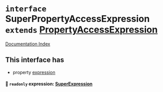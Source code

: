 # `interface` SuperPropertyAccessExpression `extends` [PropertyAccessExpression](../private.interface.PropertyAccessExpression/README.md)

[Documentation Index](../README.md)

## This interface has

- property [expression](#-readonly-expression-superexpression)


#### 📄 `readonly` expression: [SuperExpression](../private.interface.SuperExpression/README.md)



